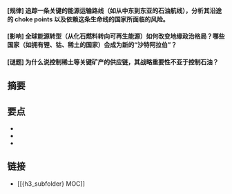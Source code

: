 #### [规律] 追踪一条关键的能源运输路线（如从中东到东亚的石油航线），分析其沿途的 choke points 以及依赖这条生命线的国家所面临的风险。


#### [影响] 全球能源转型（从化石燃料转向可再生能源）如何改变地缘政治格局？哪些国家（如拥有锂、钴、稀土的国家）会成为新的“沙特阿拉伯”？


#### [谜题] 为什么说控制稀土等关键矿产的供应链，其战略重要性不亚于控制石油？


## 摘要


## 要点

- 
- 
- 

## 链接

- [[{h3_subfolder} MOC]]
